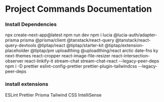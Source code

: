 # Project Commands Documentation
### Install Dependencies

npx create-next-app@latest
npm run dev
npm i lucia @lucia-auth/adapter-prisma prisma @prisma/client @tanstack/react-query @tanstack/react-query-devtools @tiptap/react @tiptap/starter-kit @tiptap/extension-placeholder @tiptap/pm uploadthing @uploadthing/react arctic date-fns ky next-themes react-cropper react-image-file-resizer react-intersection-observer react-linkify-it stream-chat stream-chat-react --legacy-peer-deps
npm i -D prettier eslint-config-prettier prettier-plugin-tailwindcss --legacy-peer-deps

### install extensions
ESLint
Prettier
Prisma
Tailwind CSS IntelliSense

